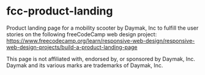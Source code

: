 # fcc-product-landing
Product landing page for a mobility scooter by Daymak, Inc to fulfill the user stories on the following freeCodeCamp web design project: https://www.freecodecamp.org/learn/responsive-web-design/responsive-web-design-projects/build-a-product-landing-page

This page is not affiliated with, endorsed by, or sponsored by Daymak, Inc. Daymak and its various marks are trademarks of Daymak, Inc.
